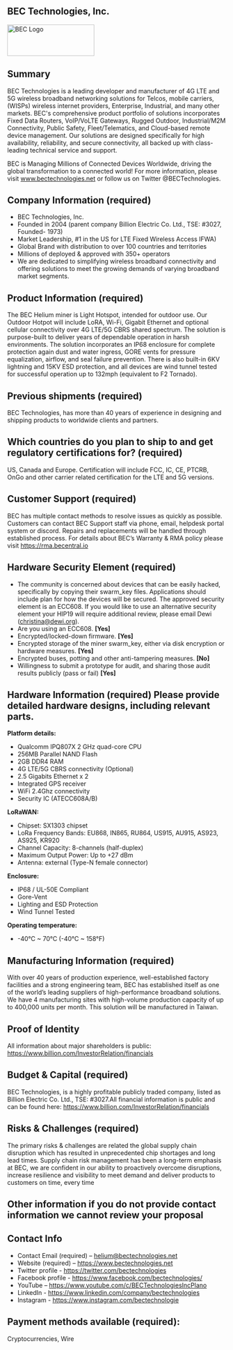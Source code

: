 ## BEC Technologies, Inc.
<a href="www.bectechnologies.net">
<img src="https://bectechnologies.net/wp-content/uploads/2018/11/BEC-logo-200x72.png" alt="BEC Logo" width="200" height="72"></A>
 
## Summary
BEC Technologies is a leading developer and manufacturer of 4G LTE and 5G wireless broadband networking solutions for Telcos, mobile carriers, (WISPs) wireless internet providers, Enterprise,  Industrial, and many other markets. BEC's comprehensive product portfolio of solutions incorporates Fixed Data Routers, VoIP/VoLTE Gateways, Rugged Outdoor, Industrial/M2M Connectivity, Public Safety,  Fleet/Telematics, and Cloud-based remote device management. Our solutions are designed specifically for high availability, reliability, and secure connectivity, all backed up with class-leading technical service and support.

BEC is Managing Millions of Connected Devices Worldwide, driving the global transformation to a connected world!  For more information, please visit <a href="http://www.bectechnologies.net/">www.bectechnologies.net</a> or follow us on Twitter @BECTechnologies.

## Company Information (required)
* BEC Technologies, Inc.
* Founded in 2004 (parent company Billion Electric Co. Ltd., TSE: #3027, Founded- 1973)
* Market Leadership, #1 in the US for LTE Fixed Wireless Access IFWA)
* Global Brand with distribution to over 100 countries and territories
* Millions of deployed & approved with 350+ operators
* We are dedicated to simplifying wireless broadband connectivity and offering solutions to 
  meet the growing demands of varying broadband market segments.
 

## Product Information (required)
The BEC Helium miner is Light Hotspot, intended for outdoor use.  Our Outdoor Hotpot will include LoRA, Wi-Fi, 
Gigabit Ethernet and optional cellular connectivity over 4G LTE/5G CBRS shared spectrum. The solution is purpose-built 
to deliver years of dependable operation in harsh environments.  The solution incorporates an IP68 enclosure for complete 
protection again dust and water ingress,  GORE vents for pressure equalization, airflow, and seal failure prevention.  There is also built-in 6KV lightning and 15KV ESD protection, and all devices are wind tunnel tested for successful operation 
up to 132mph (equivalent to F2 Tornado).

## Previous shipments (required)
BEC Technologies,  has more than 40 years of experience in designing and shipping products to worldwide clients and partners. 

## Which countries do you plan to ship to and get regulatory certifications for? (required)
US, Canada and Europe.  Certification will include FCC, IC, CE, PTCRB, OnGo and other 
carrier related certification for the LTE and 5G versions.

## Customer Support (required)
BEC has multiple contact methods to resolve issues as quickly as possible.  Customers can contact BEC Support
staff via phone, email, helpdesk portal system or discord.  Repairs and replacements will be handled through
established process. For details about BEC’s Warranty & RMA policy please visit https://rma.becentral.io
 
## Hardware Security Element (required)
* The community is concerned about devices that can be easily hacked, specifically by copying their swarm_key files. Applications should include plan for how the devices will be secured. The approved security element is an ECC608. If you would like to use an alternative security element your HIP19 will require additional review, please email Dewi (christina@dewi.org).
* Are you using an ECC608. <B>[Yes]</B>
* Encrypted/locked-down firmware. <B>[Yes]</B>
* Encrypted storage of the miner swarm_key, either via disk encryption or hardware measures. <B>[Yes]</B>
* Encrypted buses, potting and other anti-tampering measures. <B>[No]</B>
* Willingness to submit a prototype for audit, and sharing those audit results publicly (pass or fail) <B>[Yes]</B>

## Hardware Information (required) Please provide detailed hardware designs, including relevant parts.
<B>Platform details:</B>
* Qualcomm IPQ807X 2 GHz quad-core CPU
* 256MB Parallel NAND Flash
* 2GB DDR4 RAM
* 4G LTE/5G CBRS connectivity (Optional)
* 2.5 Gigabits Ethernet x 2
* Integrated GPS receiver
* WiFi 2.4Ghz connectivity
* Security IC (ATECC608A/B)
    
<B>LoRaWAN:</B>
* Chipset: SX1303 chipset
* LoRa Frequency Bands: EU868, IN865, RU864, US915, AU915, AS923, AS925, KR920
* Channel Capacity: 8-channels (half-duplex)
* Maximum Output Power: Up to +27 dBm
* Antenna: external (Type-N female connector)

<B>Enclosure:</B>
* IP68 / UL-50E Compliant
* Gore-Vent
* Lighting and ESD Protection
* Wind Tunnel Tested

<B>Operating temperature:</B>               
* -40°C ~ 70°C (-40°C ~ 158°F) 

## Manufacturing Information (required)
With over 40 years of production experience, well-established factory facilities and a strong engineering team, BEC has 
established itself as one of the world’s leading suppliers of high-performance broadband solutions. We have 4 manufacturing 
sites with high-volume production capacity of up to 400,000 units per month. This solution will be manufactured in Taiwan.

## Proof of Identity
All information about major shareholders is public: https://www.billion.com/InvestorRelation/financials

## Budget & Capital (required)
BEC Technologies,  is a highly profitable publicly traded company, listed as Billion Electric Co. Ltd., TSE: #3027.All financial information is public and can be found here: https://www.billion.com/InvestorRelation/financials

## Risks & Challenges (required)
The primary risks & challenges are related the global supply chain disruption which has resulted in unprecedented chip shortages and long lead times.  Supply chain risk management has been a long-term emphasis at BEC, we are confident in our ability to proactively overcome disruptions, increase resilience and visibility to meet demand and deliver products to customers on time, every time

## Other information if you do not provide contact information we cannot review your proposal
## Contact Info 
* Contact Email (required) – helium@bectechnologies.net 
* Website (required) – https://www.bectechnologies.net 
* Twitter profile - https://twitter.com/bectechnologies
* Facebook profile - https://www.facebook.com/bectechnologies/
* YouTube – https://www.youtube.com/c/BECTechnologiesIncPlano
* LinkedIn - https://www.linkedin.com/company/bectechnologies
* Instagram - https://www.instagram.com/bectechnologie

## Payment methods available (required):
Cryptocurrencies, Wire

